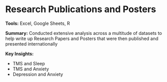 # Research Publications and Posters

**Tools:** Excel, Google Sheets, R 

**Summary:** Conducted extensive analysis across a multitude of datasets to help write up Research Papers and Posters that were then published and presented internationally

**Key Insights:**  
- TMS and Sleep  
- TMS and Anxiety
- Depression and Anxiety

